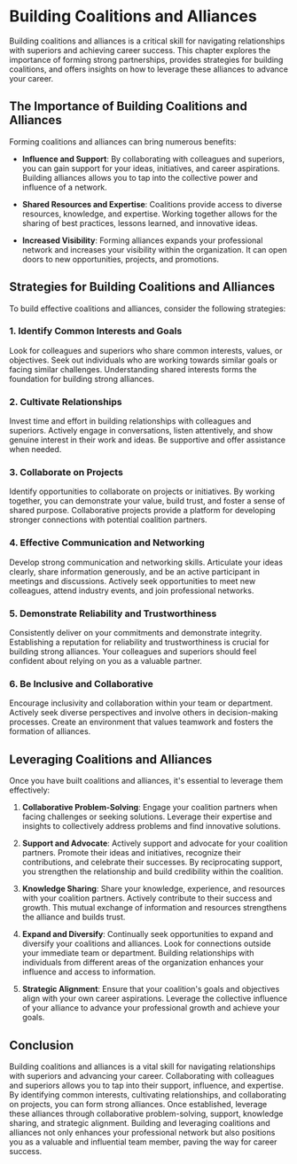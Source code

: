 Building Coalitions and Alliances
============================================

Building coalitions and alliances is a critical skill for navigating relationships with superiors and achieving career success. This chapter explores the importance of forming strong partnerships, provides strategies for building coalitions, and offers insights on how to leverage these alliances to advance your career.

The Importance of Building Coalitions and Alliances
---------------------------------------------------

Forming coalitions and alliances can bring numerous benefits:

* **Influence and Support**: By collaborating with colleagues and superiors, you can gain support for your ideas, initiatives, and career aspirations. Building alliances allows you to tap into the collective power and influence of a network.

* **Shared Resources and Expertise**: Coalitions provide access to diverse resources, knowledge, and expertise. Working together allows for the sharing of best practices, lessons learned, and innovative ideas.

* **Increased Visibility**: Forming alliances expands your professional network and increases your visibility within the organization. It can open doors to new opportunities, projects, and promotions.

Strategies for Building Coalitions and Alliances
------------------------------------------------

To build effective coalitions and alliances, consider the following strategies:

### 1. **Identify Common Interests and Goals**

Look for colleagues and superiors who share common interests, values, or objectives. Seek out individuals who are working towards similar goals or facing similar challenges. Understanding shared interests forms the foundation for building strong alliances.

### 2. **Cultivate Relationships**

Invest time and effort in building relationships with colleagues and superiors. Actively engage in conversations, listen attentively, and show genuine interest in their work and ideas. Be supportive and offer assistance when needed.

### 3. **Collaborate on Projects**

Identify opportunities to collaborate on projects or initiatives. By working together, you can demonstrate your value, build trust, and foster a sense of shared purpose. Collaborative projects provide a platform for developing stronger connections with potential coalition partners.

### 4. **Effective Communication and Networking**

Develop strong communication and networking skills. Articulate your ideas clearly, share information generously, and be an active participant in meetings and discussions. Actively seek opportunities to meet new colleagues, attend industry events, and join professional networks.

### 5. **Demonstrate Reliability and Trustworthiness**

Consistently deliver on your commitments and demonstrate integrity. Establishing a reputation for reliability and trustworthiness is crucial for building strong alliances. Your colleagues and superiors should feel confident about relying on you as a valuable partner.

### 6. **Be Inclusive and Collaborative**

Encourage inclusivity and collaboration within your team or department. Actively seek diverse perspectives and involve others in decision-making processes. Create an environment that values teamwork and fosters the formation of alliances.

Leveraging Coalitions and Alliances
-----------------------------------

Once you have built coalitions and alliances, it's essential to leverage them effectively:

1. **Collaborative Problem-Solving**: Engage your coalition partners when facing challenges or seeking solutions. Leverage their expertise and insights to collectively address problems and find innovative solutions.

2. **Support and Advocate**: Actively support and advocate for your coalition partners. Promote their ideas and initiatives, recognize their contributions, and celebrate their successes. By reciprocating support, you strengthen the relationship and build credibility within the coalition.

3. **Knowledge Sharing**: Share your knowledge, experience, and resources with your coalition partners. Actively contribute to their success and growth. This mutual exchange of information and resources strengthens the alliance and builds trust.

4. **Expand and Diversify**: Continually seek opportunities to expand and diversify your coalitions and alliances. Look for connections outside your immediate team or department. Building relationships with individuals from different areas of the organization enhances your influence and access to information.

5. **Strategic Alignment**: Ensure that your coalition's goals and objectives align with your own career aspirations. Leverage the collective influence of your alliance to advance your professional growth and achieve your goals.

Conclusion
----------

Building coalitions and alliances is a vital skill for navigating relationships with superiors and advancing your career. Collaborating with colleagues and superiors allows you to tap into their support, influence, and expertise. By identifying common interests, cultivating relationships, and collaborating on projects, you can form strong alliances. Once established, leverage these alliances through collaborative problem-solving, support, knowledge sharing, and strategic alignment. Building and leveraging coalitions and alliances not only enhances your professional network but also positions you as a valuable and influential team member, paving the way for career success.
